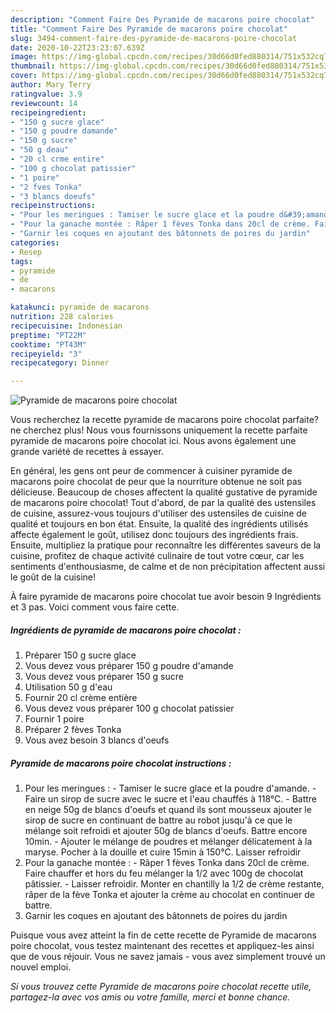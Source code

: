 ```yaml
---
description: "Comment Faire Des Pyramide de macarons poire chocolat"
title: "Comment Faire Des Pyramide de macarons poire chocolat"
slug: 3494-comment-faire-des-pyramide-de-macarons-poire-chocolat
date: 2020-10-22T23:23:07.639Z
image: https://img-global.cpcdn.com/recipes/30d66d0fed880314/751x532cq70/pyramide-de-macarons-poire-chocolat-photo-principale-de-la-recette.jpg
thumbnail: https://img-global.cpcdn.com/recipes/30d66d0fed880314/751x532cq70/pyramide-de-macarons-poire-chocolat-photo-principale-de-la-recette.jpg
cover: https://img-global.cpcdn.com/recipes/30d66d0fed880314/751x532cq70/pyramide-de-macarons-poire-chocolat-photo-principale-de-la-recette.jpg
author: Mary Terry
ratingvalue: 3.9
reviewcount: 14
recipeingredient:
- "150 g sucre glace"
- "150 g poudre damande"
- "150 g sucre"
- "50 g deau"
- "20 cl crme entire"
- "100 g chocolat patissier"
- "1 poire"
- "2 fves Tonka"
- "3 blancs doeufs"
recipeinstructions:
- "Pour les meringues : Tamiser le sucre glace et la poudre d&#39;amande. Faire un sirop de sucre avec le sucre et l&#39;eau chauffés à 118°C. Battre en neige 50g de blancs d&#39;oeufs et quand ils sont mousseux ajouter le sirop de sucre en continuant de battre au robot jusqu&#39;à ce que le mélange soit refroidi et ajouter 50g de blancs d&#39;oeufs. Battre encore 10min. Ajouter le mélange de poudres et mélanger délicatement à la maryse. Pocher à la douille et cuire 15min à 150°C. Laisser refroidir"
- "Pour la ganache montée : Râper 1 fèves Tonka dans 20cl de crème. Faire chauffer et hors du feu mélanger la 1/2 avec 100g de chocolat pâtissier. Laisser refroidir. Monter en chantilly la 1/2 de crème restante, râper de la fève Tonka et ajouter la crème au chocolat en continuer de battre."
- "Garnir les coques en ajoutant des bâtonnets de poires du jardin"
categories:
- Resep
tags:
- pyramide
- de
- macarons

katakunci: pyramide de macarons 
nutrition: 228 calories
recipecuisine: Indonesian
preptime: "PT22M"
cooktime: "PT43M"
recipeyield: "3"
recipecategory: Dinner

---
```



![Pyramide de macarons poire chocolat](https://img-global.cpcdn.com/recipes/30d66d0fed880314/751x532cq70/pyramide-de-macarons-poire-chocolat-photo-principale-de-la-recette.jpg)

Vous recherchez la recette pyramide de macarons poire chocolat parfaite? ne cherchez plus! Nous vous fournissons uniquement la recette parfaite pyramide de macarons poire chocolat ici. Nous avons également une grande variété de recettes à essayer.

En général, les gens ont peur de commencer à cuisiner pyramide de macarons poire chocolat de peur que la nourriture obtenue ne soit pas délicieuse. Beaucoup de choses affectent la qualité gustative de pyramide de macarons poire chocolat! Tout d'abord, de par la qualité des ustensiles de cuisine, assurez-vous toujours d'utiliser des ustensiles de cuisine de qualité et toujours en bon état. Ensuite, la qualité des ingrédients utilisés affecte également le goût, utilisez donc toujours des ingrédients frais. Ensuite, multipliez la pratique pour reconnaître les différentes saveurs de la cuisine, profitez de chaque activité culinaire de tout votre cœur, car les sentiments d'enthousiasme, de calme et de non précipitation affectent aussi le goût de la cuisine!

<!--inarticleads1-->

À faire pyramide de macarons poire chocolat tue avoir besoin 9 Ingrédients et 3 pas. Voici comment vous faire cette.

##### Ingrédients de pyramide de macarons poire chocolat :

1. Préparer 150 g sucre glace
1. Vous devez vous préparer 150 g poudre d&#39;amande
1. Vous devez vous préparer 150 g sucre
1. Utilisation 50 g d&#39;eau
1. Fournir 20 cl crème entière
1. Vous devez vous préparer 100 g chocolat patissier
1. Fournir 1 poire
1. Préparer 2 fèves Tonka
1. Vous avez besoin 3 blancs d&#39;oeufs




<!--inarticleads2-->

##### Pyramide de macarons poire chocolat instructions :

1. Pour les meringues : - Tamiser le sucre glace et la poudre d&#39;amande. - Faire un sirop de sucre avec le sucre et l&#39;eau chauffés à 118°C. - Battre en neige 50g de blancs d&#39;oeufs et quand ils sont mousseux ajouter le sirop de sucre en continuant de battre au robot jusqu&#39;à ce que le mélange soit refroidi et ajouter 50g de blancs d&#39;oeufs. Battre encore 10min. - Ajouter le mélange de poudres et mélanger délicatement à la maryse. Pocher à la douille et cuire 15min à 150°C. Laisser refroidir
1. Pour la ganache montée : - Râper 1 fèves Tonka dans 20cl de crème. Faire chauffer et hors du feu mélanger la 1/2 avec 100g de chocolat pâtissier. - Laisser refroidir. Monter en chantilly la 1/2 de crème restante, râper de la fève Tonka et ajouter la crème au chocolat en continuer de battre.
1. Garnir les coques en ajoutant des bâtonnets de poires du jardin




<!--inarticleads1-->

<p>
Puisque vous avez atteint la fin de cette recette de Pyramide de macarons poire chocolat, vous testez maintenant des recettes et appliquez-les ainsi que de vous réjouir. Vous ne savez jamais - vous avez simplement trouvé un nouvel emploi.
</p>

<p>
<i>Si vous trouvez cette Pyramide de macarons poire chocolat recette utile, partagez-la avec vos amis ou votre famille, merci et bonne chance.</i>
</p>

